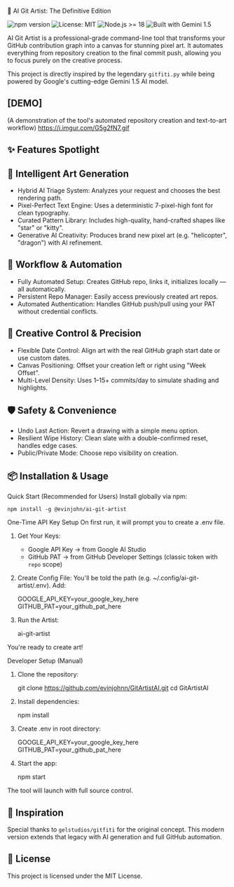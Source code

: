 🎨 AI Git Artist: The Definitive Edition

![npm version](https://img.shields.io/npm/v/@evinjohn/ai-git-artist.svg)
![License: MIT](https://img.shields.io/badge/License-MIT-yellow.svg)
![Node.js >= 18](https://img.shields.io/badge/node-%3E%3D18.0.0-brightgreen.svg)
![Built with Gemini 1.5](https://img.shields.io/badge/Built%20with-Gemini%201.5-blueviolet)

AI Git Artist is a professional-grade command-line tool that transforms your GitHub contribution graph into a canvas for stunning pixel art. It automates everything from repository creation to the final commit push, allowing you to focus purely on the creative process.

This project is directly inspired by the legendary `gitfiti.py` while being powered by Google's cutting-edge Gemini 1.5 AI model.

[DEMO]
---------------
(A demonstration of the tool's automated repository creation and text-to-art workflow)
https://i.imgur.com/G5g2fN7.gif

✨ Features Spotlight
---------------------

🧠 Intelligent Art Generation
-----------------------------
- Hybrid AI Triage System: Analyzes your request and chooses the best rendering path.
- Pixel-Perfect Text Engine: Uses a deterministic 7-pixel-high font for clean typography.
- Curated Pattern Library: Includes high-quality, hand-crafted shapes like "star" or "kitty".
- Generative AI Creativity: Produces brand new pixel art (e.g. "helicopter", "dragon") with AI refinement.

🚀 Workflow & Automation
------------------------
- Fully Automated Setup: Creates GitHub repo, links it, initializes locally — all automatically.
- Persistent Repo Manager: Easily access previously created art repos.
- Automated Authentication: Handles GitHub push/pull using your PAT without credential conflicts.

🎨 Creative Control & Precision
-------------------------------
- Flexible Date Control: Align art with the real GitHub graph start date or use custom dates.
- Canvas Positioning: Offset your creation left or right using "Week Offset".
- Multi-Level Density: Uses 1–15+ commits/day to simulate shading and highlights.

🛡️ Safety & Convenience
------------------------
- Undo Last Action: Revert a drawing with a simple menu option.
- Resilient Wipe History: Clean slate with a double-confirmed reset, handles edge cases.
- Public/Private Mode: Choose repo visibility on creation.

📦 Installation & Usage
-----------------------

Quick Start (Recommended for Users)
Install globally via npm:

    npm install -g @evinjohn/ai-git-artist

One-Time API Key Setup
On first run, it will prompt you to create a .env file.

1. Get Your Keys:
   - Google API Key → from Google AI Studio
   - GitHub PAT → from GitHub Developer Settings (classic token with `repo` scope)

2. Create Config File:
   You'll be told the path (e.g. ~/.config/ai-git-artist/.env). Add:

    GOOGLE_API_KEY=your_google_key_here
    GITHUB_PAT=your_github_pat_here

3. Run the Artist:

    ai-git-artist

You're ready to create art!

Developer Setup (Manual)

1. Clone the repository:

    git clone https://github.com/evinjohnn/GitArtistAI.git
    cd GitArtistAI

2. Install dependencies:

    npm install

3. Create .env in root directory:

    GOOGLE_API_KEY=your_google_key_here
    GITHUB_PAT=your_github_pat_here

4. Start the app:

    npm start

The tool will launch with full source control.

🙏 Inspiration
--------------
Special thanks to `gelstudios/gitfiti` for the original concept. This modern version extends that legacy with AI generation and full GitHub automation.

📜 License
----------
This project is licensed under the MIT License.